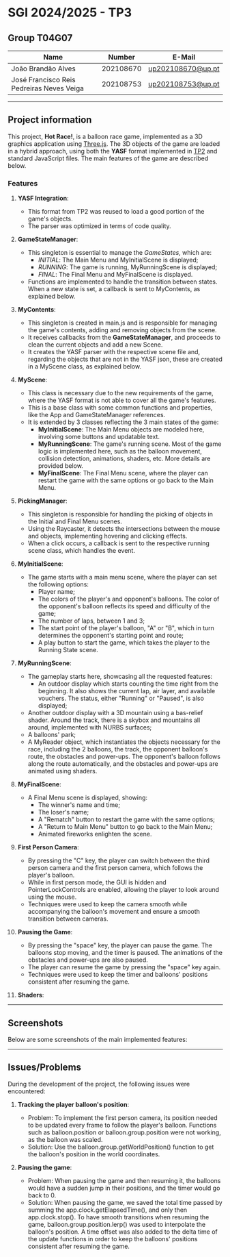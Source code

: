 # SGI 2024/2025 - TP3

## Group T04G07
| Name                                      | Number    | E-Mail             |
| ----------------------------------------- | --------- | ------------------ |
| João Brandão Alves                        | 202108670 | up202108670@up.pt  |
| José Francisco Reis Pedreiras Neves Veiga | 202108753 | up202108753@up.pt  |

----

## Project information

This project, **Hot Race!**, is a balloon race game, implemented as a 3D graphics application using [Three.js](https://threejs.org/). The 3D objects of the game are loaded in a hybrid approach, using both the **YASF** format implemented in [TP2](./tp2) and standard JavaScript files. The main features of the game are described below.

### Features

1. **YASF Integration**:
    - This format from TP2 was reused to load a good portion of the game's objects.
    - The parser was optimized in terms of code quality.

2. **GameStateManager**:
    - This singleton is essential to manage the *GameStates*, which are:
        - *INITIAL*: The Main Menu and MyInitialScene is displayed;
        - *RUNNING*: The game is running, MyRunningScene is displayed;
        - *FINAL*: The Final Menu and MyFinalScene is displayed.
    - Functions are implemented to handle the transition between states. When a new state is set, a callback is sent to MyContents, as explained below.

3. **MyContents**:
    - This singleton is created in main.js and is responsible for managing the game's contents, adding and removing objects from the scene.
    - It receives callbacks from the **GameStateManager**, and proceeds to clean the current objects and add a new Scene.
    - It creates the YASF parser with the respective scene file and, regarding the objects that are not in the YASF json, these are created in a MyScene class, as explained below.

4. **MyScene**:
    - This class is necessary due to the new requirements of the game, where the YASF format is not able to cover all the game's features.
    - This is a base class with some common functions and properties, like the App and GameStateManager references.
    - It is extended by 3 classes reflecting the 3 main states of the game:
        - **MyInitialScene**: The Main Menu objects are modeled here, involving some buttons and updatable text.
        - **MyRunningScene**: The game's running scene. Most of the game logic is implemented here, such as the balloon movement, collision detection, animations, shaders, etc. More details are provided below.
        - **MyFinalScene**: The Final Menu scene, where the player can restart the game with the same options or go back to the Main Menu.

5. **PickingManager**:
    - This singleton is responsible for handling the picking of objects in the Initial and Final Menu scenes.
    - Using the Raycaster, it detects the intersections between the mouse and objects, implementing hovering and clicking effects.
    - When a click occurs, a callback is sent to the respective running scene class, which handles the event.

6. **MyInitialScene**:
    - The game starts with a main menu scene, where the player can set the following options:
        - Player name;
        - The colors of the player's and opponent's balloons. The color of the opponent's balloon reflects its speed and difficulty of the game;
        - The number of laps, between 1 and 3;
        - The start point of the player's balloon, "A" or "B", which in turn determines the opponent's starting point and route;
        - A play button to start the game, which takes the player to the Running State scene.

7. **MyRunningScene**:
    - The gameplay starts here, showcasing all the requested features:
      - An outdoor display which starts counting the time right from the beginning. It also shows the current lap, air layer, and available vouchers. The status, either "Running" or "Paused", is also displayed;
    - Another outdoor display with a 3D mountain using a bas-relief shader. Around the track, there is a skybox and mountains all around, implemented with NURBS surfaces;
    - A balloons' park;
    - A MyReader object, which instantiates the objects necessary for the race, including the 2 balloons, the track, the opponent balloon's route, the obstacles and power-ups. The opponent's balloon follows along the route automatically, and the obstacles and power-ups are animated using shaders.

8. **MyFinalScene**:
    - A Final Menu scene is displayed, showing:
      - The winner's name and time;
      - The loser's name;
      - A "Rematch" button to restart the game with the same options;
      - A "Return to Main Menu" button to go back to the Main Menu;
      - Animated fireworks enlighten the scene.

9. **First Person Camera**:
    - By pressing the "C" key, the player can switch between the third person camera and the first person camera, which follows the player's balloon.
    - While in first person mode, the GUI is hidden and PointerLockControls are enabled, allowing the player to look around using the mouse.
    - Techniques were used to keep the camera smooth while accompanying the balloon's movement and ensure a smooth transition between cameras.

10. **Pausing the Game**:
    - By pressing the "space" key, the player can pause the game. The balloons stop moving, and the timer is paused. The animations of the obstacles and power-ups are also paused.
    - The player can resume the game by pressing the "space" key again.
    - Techniques were used to keep the timer and balloons' positions consistent after resuming the game.

11. **Shaders**:
---

## Screenshots

Below are some screenshots of the main implemented features:


---

## Issues/Problems

During the development of the project, the following issues were encountered:

1. **Tracking the player balloon's position**:
    - Problem: To implement the first person camera, its position needed to be updated every frame to follow the player's balloon. Functions such as balloon.position or balloon.group.position were not working, as the balloon was scaled.
    - Solution: Use the balloon.group.getWorldPosition() function to get the balloon's position in the world coordinates.

2. **Pausing the game**:
    - Problem: When pausing the game and then resuming it, the balloons would have a sudden jump in their positions, and the timer would go back to 0.
    - Solution: When pausing the game, we saved the total time passed by summing the app.clock.getElapsedTime(), and only then app.clock.stop(). To have smooth transitions when resuming the game, balloon.group.position.lerp() was used to interpolate the balloon's position. A time offset was also added to the delta time of the update functions in order to keep the balloons' positions consistent after resuming the game.
